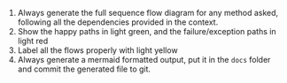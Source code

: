 1. Always generate the full sequence flow diagram for any method asked, following all the dependencies provided in the context.
2. Show the happy paths in light green, and the failure/exception paths in light red
3. Label all the flows properly with light yellow
4. Always generate a mermaid formatted output, put it in the `docs` folder and commit the generated file to git.